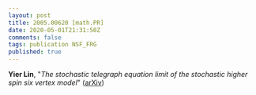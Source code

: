 ```yaml
---
layout: post
title: 2005.00620 [math.PR]
date: 2020-05-01T21:31:50Z
comments: false
tags: publication NSF_FRG
published: true
---
```


<b>Yier Lin</b>, "<i>The stochastic telegraph equation limit of the stochastic higher spin  six vertex model</i>" ([arXiv](http://arxiv.org/abs/2005.00620v1))

